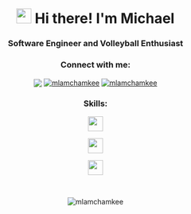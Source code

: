 <h1 align="center"><img src = "https://raw.githubusercontent.com/MartinHeinz/MartinHeinz/master/wave.gif" width = 30px> Hi there! I'm Michael</h1>
<h3 align="center">Software Engineer and Volleyball Enthusiast</h3>

<h3 align="center">Connect with me:</h3>
<div align="center">

<a href="mailto:mlamchamkee@gmail.com" target="blank"><img align="center" src="https://img.shields.io/badge/Gmail-D14836?style=for-the-badge&logo=gmail&logoColor=white"/></a>
<a href="https://linkedin.com/in/mlamchamkee" target="_blank"><img align="center" src="https://img.shields.io/badge/linkedin-%230077B5.svg?style=for-the-badge&logo=linkedin&logoColor=white" alt="mlamchamkee" /></a>
 <a href="https://discordapp.com/users/999680310742614046" target="_blank"><img align="center" src="https://img.shields.io/badge/Discord-%235865F2.svg?style=for-the-badge&logo=discord&logoColor=white" alt="mlamchamkee" /></a>
</div>


<h3 align="center">Skills:</h3>
<p align="center">
  <a href="https://skillicons.dev">
    <img src="https://skillicons.dev/icons?i=py,java,ts,js,html,css" height="30"/>
  </a>
</p>
<p align="center">
  <a href="https://skillicons.dev">
    <img src="https://skillicons.dev/icons?i=nodejs,express,spring,react,redux,materialui,postgres,mongodb,jest" height="30"/>
  </a>
</p>
<p align="center">
  <a href="https://skillicons.dev">
    <img src="https://skillicons.dev/icons?i=git,aws,docker,maven,webpack,jenkins" height="30"/>
  </a>
</p>

<!-- <p align="center">
  <a href="https://github.com/mlamchamkee/github-readme-stats">
    <img src="https://github-readme-stats.vercel.app/api/top-langs/?username=mlamchamkee&layout=compact"/>
  </a>
</p> -->
<p>&nbsp;</p> 
<p align="center"> 
  <img src="https://komarev.com/ghpvc/?username=mlamchamkee&label=Profile%20views&color=0e75b6&style=for-the-badge" alt="mlamchamkee" /> 
</p>
